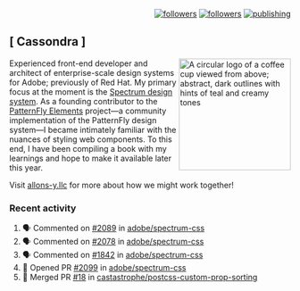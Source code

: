 <p align="right"><a rel="me" href="https://front-end.social/@castastrophe">
    <img alt="followers" title="Follow me on Mastodon" src="https://img.shields.io/mastodon/follow/109297102751309835?domain=https%3A%2F%2Ffront-end.social&label=Follow&logo=mastodon&logoColor=white&style=for-the-badge&labelColor=008080&color=006969"/></a>
  <a href="https://codepen.io/castastrophe/">
    <img alt="followers" title="Follow me on CodePen" src="https://img.shields.io/badge/16-1?color=640464&labelColor=7c007c&style=for-the-badge&logo=codepen&label=Follow"/></a>
<a href="https://castastrophe.medium.com/">
    <img alt="publishing" title="View articles on Medium" src="https://img.shields.io/badge/107-1?color=666&labelColor=444&label=subscribe&logo=medium&logoColor=white&style=for-the-badge"/></a>
</p>

## [&nbsp;Cassondra&nbsp;]

<img align="right" src="https://github-production-user-asset-6210df.s3.amazonaws.com/1840295/253016758-ba468774-1cd3-42c2-8f43-947b5eeb5edf.png" height="200" alt="A circular logo of a coffee cup viewed from above; abstract, dark outlines with hints of teal and creamy tones">

Experienced front-end developer and architect of enterprise-scale design systems for Adobe; previously of Red Hat. My primary focus at the moment is the [Spectrum design system](https://github.com/adobe/spectrum-css). As a founding contributor to the [PatternFly&nbsp;Elements](https://github.com/patternfly/patternfly-elements) project&mdash;a community implementation of the PatternFly design system&mdash;I became intimately familiar with the nuances of styling web components. To this end, I have been compiling a book with my learnings and hope to make it available later this year.

Visit [allons-y.llc](http://allons-y.llc/) for more about how we might work together!

### Recent activity

<!--START_SECTION:activity-->
1. 🗣 Commented on [#2089](https://github.com/adobe/spectrum-css/pull/2089#issuecomment-1682352873) in [adobe/spectrum-css](https://github.com/adobe/spectrum-css)
2. 🗣 Commented on [#2078](https://github.com/adobe/spectrum-css/pull/2078#issuecomment-1682317506) in [adobe/spectrum-css](https://github.com/adobe/spectrum-css)
3. 🗣 Commented on [#1842](https://github.com/adobe/spectrum-css/pull/1842#issuecomment-1682305195) in [adobe/spectrum-css](https://github.com/adobe/spectrum-css)
4. 💪 Opened PR [#2099](https://github.com/adobe/spectrum-css/pull/2099) in [adobe/spectrum-css](https://github.com/adobe/spectrum-css)
5. 🎉 Merged PR [#18](https://github.com/castastrophe/postcss-custom-prop-sorting/pull/18) in [castastrophe/postcss-custom-prop-sorting](https://github.com/castastrophe/postcss-custom-prop-sorting)
<!--END_SECTION:activity-->
